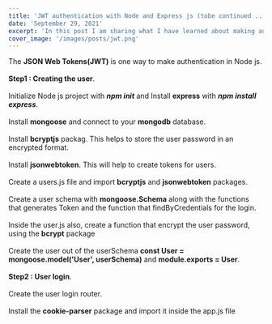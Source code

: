 ```yaml
---
title: 'JWT authentication with Node and Express js (tobe continued ...!)'
date: 'September 29, 2021'
excerpt: 'In this post I am sharing what I have learned about making authentication JWT authentication with Node, Express and Mongodb.'
cover_image: '/images/posts/jwt.png'
---
```


The **JSON Web Tokens(JWT)** is one way to make authentication in Node js.
\
\
 **Step1 :  Creating the user**.
\
\
Initialize Node js project with ***npm init*** and Install **express** with ***npm install express***.
\
\
Install **mongoose** and connect to your **mongodb** database.
\
\
Install **bcryptjs** packag.  This helps to store the user password in  an encrypted  format.
\
\
Install **jsonwebtoken**. This will help to create tokens for users.
\
\
Create a users.js file and import **bcryptjs** and  **jsonwebtoken** packages.
\
\
Create a user schema with **mongoose.Schema** along with the functions that generates Token and the function that findByCredentials for the login.
\
\
Inside the user.js also, create  a function that encrypt the user password, using the **bcrypt** package
\
\
Create the user out of the userSchema **const User = mongoose.model('User', userSchema)** and **module.exports = User**.
\
\
 **Step2 :  User login**.
\
\
Create the user login router.
\
\
Install the **cookie-parser** package and import it inside the app.js file




